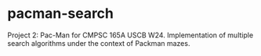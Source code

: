 # pacman-search
Project 2: Pac-Man for CMPSC 165A USCB W24. Implementation of multiple search algorithms under the context of Packman mazes.
